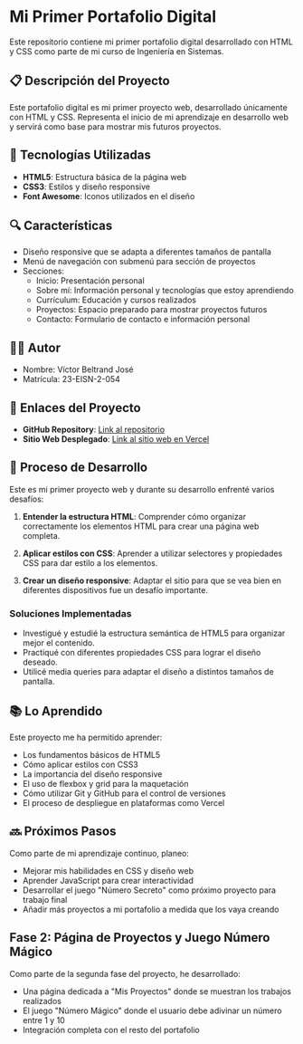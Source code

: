 # Mi Primer Portafolio Digital

Este repositorio contiene mi primer portafolio digital desarrollado con HTML y CSS como parte de mi curso de Ingeniería en Sistemas.

## 📋 Descripción del Proyecto

Este portafolio digital es mi primer proyecto web, desarrollado únicamente con HTML y CSS. Representa el inicio de mi aprendizaje en desarrollo web y servirá como base para mostrar mis futuros proyectos.

## 🚀 Tecnologías Utilizadas

- **HTML5**: Estructura básica de la página web
- **CSS3**: Estilos y diseño responsive
- **Font Awesome**: Iconos utilizados en el diseño

## 🔍 Características

- Diseño responsive que se adapta a diferentes tamaños de pantalla
- Menú de navegación con submenú para sección de proyectos
- Secciones:
  - Inicio: Presentación personal
  - Sobre mí: Información personal y tecnologías que estoy aprendiendo
  - Currículum: Educación y cursos realizados
  - Proyectos: Espacio preparado para mostrar proyectos futuros
  - Contacto: Formulario de contacto e información personal

## 👨‍💻 Autor

- Nombre: Víctor Beltrand José
- Matrícula: 23-EISN-2-054

## 🔗 Enlaces del Proyecto

- **GitHub Repository**: [Link al repositorio](https://github.com/victorbeltrand/portafolio.git)
- **Sitio Web Desplegado**: [Link al sitio web en Vercel](https://portafolio-mocha-alpha.vercel.app/)

## 📝 Proceso de Desarrollo

Este es mi primer proyecto web y durante su desarrollo enfrenté varios desafíos:

1. **Entender la estructura HTML**: Comprender cómo organizar correctamente los elementos HTML para crear una página web completa.

2. **Aplicar estilos con CSS**: Aprender a utilizar selectores y propiedades CSS para dar estilo a los elementos.

3. **Crear un diseño responsive**: Adaptar el sitio para que se vea bien en diferentes dispositivos fue un desafío importante.

### Soluciones Implementadas

- Investigué y estudié la estructura semántica de HTML5 para organizar mejor el contenido.
- Practiqué con diferentes propiedades CSS para lograr el diseño deseado.
- Utilicé media queries para adaptar el diseño a distintos tamaños de pantalla.

## 📚 Lo Aprendido

Este proyecto me ha permitido aprender:

- Los fundamentos básicos de HTML5
- Cómo aplicar estilos con CSS3
- La importancia del diseño responsive
- El uso de flexbox y grid para la maquetación
- Cómo utilizar Git y GitHub para el control de versiones
- El proceso de despliegue en plataformas como Vercel

## 🔜 Próximos Pasos

Como parte de mi aprendizaje continuo, planeo:

- Mejorar mis habilidades en CSS y diseño web
- Aprender JavaScript para crear interactividad
- Desarrollar el juego "Número Secreto" como próximo proyecto para trabajo final
- Añadir más proyectos a mi portafolio a medida que los vaya creando

## Fase 2: Página de Proyectos y Juego Número Mágico

Como parte de la segunda fase del proyecto, he desarrollado:

- Una página dedicada a "Mis Proyectos" donde se muestran los trabajos realizados
- El juego "Número Mágico" donde el usuario debe adivinar un número entre 1 y 10
- Integración completa con el resto del portafolio
